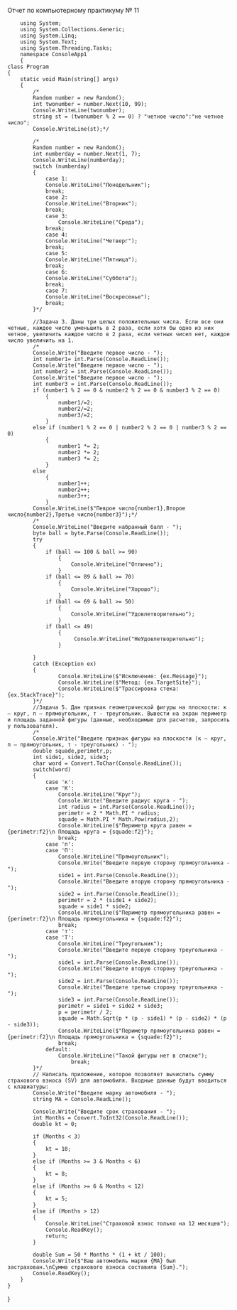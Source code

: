 Отчет по компьютерному практикуму № 11

        using System;
        using System.Collections.Generic;
        using System.Linq;
        using System.Text;
        using System.Threading.Tasks;
        namespace ConsoleApp1
        {
    class Program
    {
        static void Main(string[] args)
        {
            /*
            Random number = new Random();
            int twonumber = number.Next(10, 99);
            Console.WriteLine(twonumber);
            string st = (twonumber % 2 == 0) ? "четное число":"не четное число";
            Console.WriteLine(st);*/

            /*
            Random number = new Random();
            int numberday = number.Next(1, 7);
            Console.WriteLine(numberday);
            switch (numberday)
            {
                case 1:
                Console.WriteLine("Понедельник");
                break;
                case 2:
                Console.WriteLine("Вторник");
                break;
                case 3:
                    Console.WriteLine("Среда");
                break;
                case 4:
                Console.WriteLine("Четверг");
                break;
                case 5:
                Console.WriteLine("Пятница");
                break;
                case 6:
                Console.WriteLine("Суббота");
                break;
                case 7:
                Console.WriteLine("Воскресенье");
                break;
            }*/

            //Задача 3. Даны три целых положительных числа. Если все они четные, каждое число уменьшить в 2 раза, если хотя бы одно из них четное, увеличить каждое число в 2 раза, если четных чисел нет, каждое число увеличить на 1.
            /*
            Console.Write("Введите первое число - ");
            int number1= int.Parse(Console.ReadLine());
            Console.Write("Введите первое число - ");
            int number2 = int.Parse(Console.ReadLine());
            Console.Write("Введите первое число - ");
            int number3 = int.Parse(Console.ReadLine());
            if (number1 % 2 == 0 & number2 % 2 == 0 & number3 % 2 == 0)
                {
                    number1/=2;
                    number2/=2;
                    number3/=2;
                }
            else if (number1 % 2 == 0 | number2 % 2 == 0 | number3 % 2 == 0)
                {
                    number1 *= 2;
                    number2 *= 2;
                    number3 *= 2;
                }
            else
                {
                    number1++;
                    number2++;
                    number3++;
                }
            Console.WriteLine($"Певрое число{number1},Второе число{number2},Третье число{number3}");*/
            /*
            Console.WriteLine("Введите набранный балл - ");
            byte ball = byte.Parse(Console.ReadLine());
            try
            {
                if (ball <= 100 & ball >= 90)
                    {
                        Console.WriteLine("Отлично");
                    }
                if (ball <= 89 & ball >= 70)
                    {
                        Console.WriteLine("Хорошо");
                    }
                if (ball <= 69 & ball >= 50)
                    {
                        Console.WriteLine("Удовлетворительно");
                    }
                if (ball <= 49)
                    {
                         Console.WriteLine("НеУдовлетворительно");
                    }

            }
            catch (Exception ex)
            {
                    Console.WriteLine($"Исключение: {ex.Message}");
                    Console.WriteLine($"Метод: {ex.TargetSite}");
                    Console.WriteLine($"Трассировка стека: {ex.StackTrace}");
            }*/
            //Задача 5. Дан признак геометрической фигуры на плоскости: к – круг, п – прямоугольник, т - треугольник. Вывести на экран периметр и площадь заданной фигуры (данные, необходимые для расчетов, запросить у пользователя).
            /*
            Console.Write("Введите признак фигуры на плоскости (к – круг, п – прямоугольник, т - треугольник) - ");
            double squade,perimetr,p;
            int side1, side2, side3;
            char word = Convert.ToChar(Console.ReadLine());
            switch(word)
            {
                case 'к':
                case 'К':
                    Console.WriteLine("Круг");
                    Console.Write("Введите радиус круга - ");
                    int radius = int.Parse(Console.ReadLine());
                    perimetr = 2 * Math.PI * radius;
                    squade = Math.PI * Math.Pow(radius,2);
                    Console.WriteLine($"Периметр круга равен = {perimetr:f2}\n Площадь круга = {squade:f2}");
                    break;
                case 'п':
                case 'П':
                    Console.WriteLine("Прямоугольник");
                    Console.Write("Введите первую сторону прямоугольника - ");
                    side1 = int.Parse(Console.ReadLine());
                    Console.Write("Введите вторую сторону прямоугольника - ");
                    side2 = int.Parse(Console.ReadLine());
                    perimetr = 2 * (side1 + side2);
                    squade = side1 * side2;
                    Console.WriteLine($"Периметр прямоугольника равен = {perimetr:f2}\n Площадь прямоугольника = {squade:f2}");
                    break;
                case 'т':
                case 'Т':
                    Console.WriteLine("Треугольник");
                    Console.Write("Введите первую сторону треугольника - ");
                    side1 = int.Parse(Console.ReadLine());
                    Console.Write("Введите вторую сторону треугольника - ");
                    side2 = int.Parse(Console.ReadLine());
                    Console.Write("Введите третью сторону треугольника - ");
                    side3 = int.Parse(Console.ReadLine());                    
                    perimetr = side1 + side2 + side3;
                    p = perimetr / 2;
                    squade = Math.Sqrt(p * (p - side1) * (p - side2) * (p - side3));
                    Console.WriteLine($"Периметр прямоугольника равен = {perimetr:f2}\n Площадь прямоугольника = {squade:f2}");
                    break;
                default:
                    Console.WriteLine("Такой фигуры нет в списке");
                        break;
            }*/
            // Написать приложение, которое позволяет вычислить сумму страхового взноса (SV) для автомобиля. Входные данные будут вводиться с клавиатуры:
            Console.Write("Введите марку автомобиля - ");
            string MA = Console.ReadLine();

            Console.Write("Введите срок страхования - ");
            int Months = Convert.ToInt32(Console.ReadLine());
            double kt = 0;

            if (Months < 3)
            {
                kt = 10;
            }
            else if (Months >= 3 & Months < 6)
            {
                kt = 8;
            }
            else if (Months >= 6 & Months < 12)
            {
                kt = 5;
            }
            else if (Months > 12)
            {
                Console.WriteLine("Страховой взнос только на 12 месяцев");
                Console.ReadKey();
                return;
            }

            double Sum = 50 * Months * (1 + kt / 100);
            Console.Write($"Ваш автомобиль марки {MA} был застрахован.\nСумма страхового взноса составила {Sum}.");
            Console.ReadKey();
        }
    }
}

